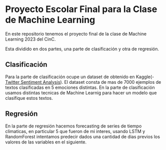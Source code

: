 # Proyecto Escolar Final para la Clase de Machine Learning

En este repositorio tenemos el proyecto final de la clase de Machine Learning 2023 del CinC.

Esta dividido en dos partes, una parte de clasificación y otra de regresión.

## Clasificación
Para la parte de clasificación ocupe un dataset de obtenido en Kaggle(- [Twitter Sentiment Analysis](https://www.kaggle.com/datasets/jp797498e/twitter-entity-sentiment-analysis)).
El dataset consta de mas de 7000 ejemplos de textos clasificadas en 5 emociones distintas. En la parte de clasificación usamos distintas tecnicas de Machine Learnig para hacer un modelo que clasifique estos textos.

## Regresión
En la parte de regresión hacemos forecasting de series de tiempo climaticas, en particular 5 que fueron de mi interes, usando LSTM y RandomForest intentamos predecir dados una cantidad de dias previos los valores de las variables en el siguiente.